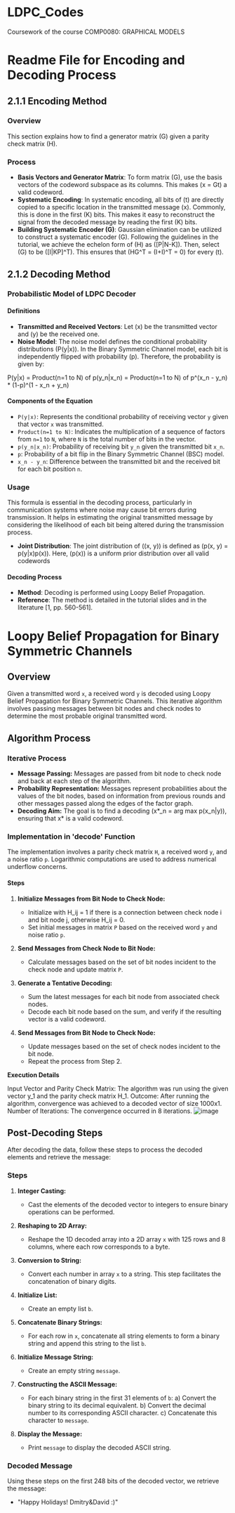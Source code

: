 # LDPC_Codes
Coursework of the course COMP0080: GRAPHICAL MODELS

# Readme File for Encoding and Decoding Process

## 2.1.1 Encoding Method

### Overview
This section explains how to find a generator matrix \(G\) given a parity check matrix \(H\). 

### Process
- **Basis Vectors and Generator Matrix**: To form matrix \(G\), use the basis vectors of the codeword subspace as its columns. This makes \(x = Gt\) a valid codeword.
- **Systematic Encoding**: In systematic encoding, all bits of \(t\) are directly copied to a specific location in the transmitted message \(x\). Commonly, this is done in the first \(K\) bits. This makes it easy to reconstruct the signal from the decoded message by reading the first \(K\) bits.
- **Building Systematic Encoder \(G\)**: Gaussian elimination can be utilized to construct a systematic encoder \(G\). Following the guidelines in the tutorial, we achieve the echelon form of \(H\) as \([P|N-K]\). Then, select \(G\) to be \([I|KP]^T\). This ensures that \(HG^T = (I+I)^T = 0\) for every \(t\).

## 2.1.2 Decoding Method

### Probabilistic Model of LDPC Decoder

#### Definitions
- **Transmitted and Received Vectors**: Let \(x\) be the transmitted vector and \(y\) be the received one.
- **Noise Model**: The noise model defines the conditional probability distributions \(P(y|x)\). In the Binary Symmetric Channel model, each bit is independently flipped with probability \(p\). Therefore, the probability is given by:
  
P(y|x) = Product(n=1 to N) of p(y_n|x_n) = Product(n=1 to N) of p^(x_n - y_n) * (1-p)^(1 - x_n + y_n)


#### Components of the Equation
- `P(y|x)`: Represents the conditional probability of receiving vector `y` given that vector `x` was transmitted.
- `Product(n=1 to N)`: Indicates the multiplication of a sequence of factors from `n=1` to `N`, where `N` is the total number of bits in the vector.
- `p(y_n|x_n)`: Probability of receiving bit `y_n` given the transmitted bit `x_n`.
- `p`: Probability of a bit flip in the Binary Symmetric Channel (BSC) model.
- `x_n - y_n`: Difference between the transmitted bit and the received bit for each bit position `n`.

### Usage
This formula is essential in the decoding process, particularly in communication systems where noise may cause bit errors during transmission. It helps in estimating the original transmitted message by considering the likelihood of each bit being altered during the transmission process.

- **Joint Distribution**: The joint distribution of \((x, y)\) is defined as \(p(x, y) = p(y|x)p(x)\). Here, \(p(x)\) is a uniform prior distribution over all valid codewords 

#### Decoding Process
- **Method**: Decoding is performed using Loopy Belief Propagation.
- **Reference**: The method is detailed in the tutorial slides and in the literature [1, pp. 560-561].


# Loopy Belief Propagation for Binary Symmetric Channels

## Overview
Given a transmitted word `x`, a received word `y` is decoded using Loopy Belief Propagation for Binary Symmetric Channels. This iterative algorithm involves passing messages between bit nodes and check nodes to determine the most probable original transmitted word.

## Algorithm Process

### Iterative Process
- **Message Passing:** Messages are passed from bit node to check node and back at each step of the algorithm.
- **Probability Representation:** Messages represent probabilities about the values of the bit nodes, based on information from previous rounds and other messages passed along the edges of the factor graph.
- **Decoding Aim:** The goal is to find a decoding (x*_n = arg max p(x_n|y)), ensuring that x* is a valid codeword.

### Implementation in 'decode' Function
The implementation involves a parity check matrix `H`, a received word `y`, and a noise ratio `p`. Logarithmic computations are used to address numerical underflow concerns.

#### Steps
1. **Initialize Messages from Bit Node to Check Node:**
   - Initialize with H_ij = 1 if there is a connection between check node i and bit node j, otherwise H_ij = 0.
   - Set initial messages in matrix `P` based on the received word `y` and noise ratio `p`.

2. **Send Messages from Check Node to Bit Node:**
   - Calculate messages based on the set of bit nodes incident to the check node and update matrix `P`.

3. **Generate a Tentative Decoding:**
   - Sum the latest messages for each bit node from associated check nodes.
   - Decode each bit node based on the sum, and verify if the resulting vector is a valid codeword.

4. **Send Messages from Bit Node to Check Node:**
   - Update messages based on the set of check nodes incident to the bit node.
   - Repeat the process from Step 2.

**Execution Details**

Input Vector and Parity Check Matrix: The algorithm was run using the given vector y_1 and the parity check matrix H_1.
Outcome: After running the algorithm, convergence was achieved to a decoded vector of size 1000x1.
Number of Iterations: The convergence occurred in 8 iterations.
![image](https://github.com/sprasadhpy/LDPC_Codes/assets/40602129/61fae737-a862-4905-b0a2-883709fbf1a3)

## Post-Decoding Steps

After decoding the data, follow these steps to process the decoded elements and retrieve the message:

### Steps
1. **Integer Casting:**
   - Cast the elements of the decoded vector to integers to ensure binary operations can be performed.

2. **Reshaping to 2D Array:**
   - Reshape the 1D decoded array into a 2D array `x` with 125 rows and 8 columns, where each row corresponds to a byte.

3. **Conversion to String:**
   - Convert each number in array `x` to a string. This step facilitates the concatenation of binary digits.

4. **Initialize List:**
   - Create an empty list `b`.

5. **Concatenate Binary Strings:**
   - For each row in `x`, concatenate all string elements to form a binary string and append this string to the list `b`.

6. **Initialize Message String:**
   - Create an empty string `message`.

7. **Constructing the ASCII Message:**
   - For each binary string in the first 31 elements of `b`:
     a) Convert the binary string to its decimal equivalent.
     b) Convert the decimal number to its corresponding ASCII character.
     c) Concatenate this character to `message`.

8. **Display the Message:**
   - Print `message` to display the decoded ASCII string.

### Decoded Message
Using these steps on the first 248 bits of the decoded vector, we retrieve the message:
- "Happy Holidays! Dmitry&David :)"

